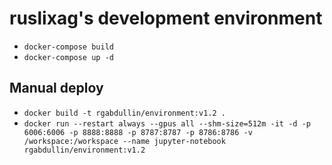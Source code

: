 # ruslixag's development environment
* `docker-compose build`
* `docker-compose up -d`

## Manual deploy
* `docker build -t rgabdullin/environment:v1.2 .`
* `docker run --restart always --gpus all --shm-size=512m -it -d -p 6006:6006 -p 8888:8888 -p 8787:8787 -p 8786:8786 -v /workspace:/workspace --name jupyter-notebook rgabdullin/environment:v1.2`